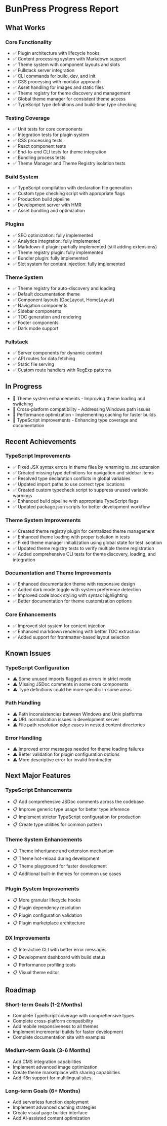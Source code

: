 # BunPress Progress Report

## What Works

### Core Functionality
- ✅ Plugin architecture with lifecycle hooks
- ✅ Content processing system with Markdown support
- ✅ Theme system with component layouts and slots
- ✅ Fullstack server integration
- ✅ CLI commands for build, dev, and init
- ✅ CSS processing with modular approach
- ✅ Asset handling for images and static files
- ✅ Theme registry for theme discovery and management
- ✅ Global theme manager for consistent theme access
- ✅ TypeScript type definitions and build-time type checking

### Testing Coverage
- ✅ Unit tests for core components
- ✅ Integration tests for plugin system
- ✅ CSS processing tests
- ✅ React component tests
- ✅ End-to-end CLI tests for theme integration
- ✅ Bundling process tests
- ✅ Theme Manager and Theme Registry isolation tests

### Build System
- ✅ TypeScript compilation with declaration file generation
- ✅ Custom type checking script with appropriate flags
- ✅ Production build pipeline
- ✅ Development server with HMR
- ✅ Asset bundling and optimization

### Plugins
- ✅ SEO optimization: fully implemented
- ✅ Analytics integration: fully implemented
- ✅ Markdown-it plugin: partially implemented (still adding extensions)
- ✅ Theme registry plugin: fully implemented
- ✅ Bundler plugin: fully implemented
- ✅ Slot system for content injection: fully implemented

### Theme System
- ✅ Theme registry for auto-discovery and loading
- ✅ Default documentation theme
- ✅ Component layouts (DocLayout, HomeLayout)
- ✅ Navigation components
- ✅ Sidebar components
- ✅ TOC generation and rendering
- ✅ Footer components
- ✅ Dark mode support

### Fullstack
- ✅ Server components for dynamic content
- ✅ API routes for data fetching
- ✅ Static file serving
- ✅ Custom route handlers with RegExp patterns

## In Progress

- 🔄 Theme system enhancements - Improving theme loading and switching
- 🔄 Cross-platform compatibility - Addressing Windows path issues
- 🔄 Performance optimization - Implementing caching for faster builds
- 🔄 TypeScript improvements - Enhancing type coverage and documentation

## Recent Achievements

### TypeScript Improvements
- ✅ Fixed JSX syntax errors in theme files by renaming to .tsx extension
- ✅ Created missing type definitions for navigation and sidebar items
- ✅ Resolved type declaration conflicts in global variables
- ✅ Updated import paths to use correct type locations
- ✅ Created custom typecheck script to suppress unused variable warnings
- ✅ Enhanced build pipeline with appropriate TypeScript flags
- ✅ Updated package.json scripts for better development workflow

### Theme System Improvements
- ✅ Created theme registry plugin for centralized theme management
- ✅ Enhanced theme loading with proper isolation in tests
- ✅ Fixed theme manager initialization using global state for test isolation
- ✅ Updated theme registry tests to verify multiple theme registration
- ✅ Added comprehensive CLI tests for theme discovery, loading, and integration

### Documentation and Theme Improvements
- ✅ Enhanced documentation theme with responsive design
- ✅ Added dark mode toggle with system preference detection
- ✅ Improved code block styling with syntax highlighting
- ✅ Better documentation for theme customization options

### Core Enhancements
- ✅ Improved slot system for content injection
- ✅ Enhanced markdown rendering with better TOC extraction
- ✅ Added support for frontmatter-based layout selection

## Known Issues

### TypeScript Configuration
- ⚠️ Some unused imports flagged as errors in strict mode
- ⚠️ Missing JSDoc comments in some core components
- ⚠️ Type definitions could be more specific in some areas

### Path Handling
- ⚠️ Path inconsistencies between Windows and Unix platforms
- ⚠️ URL normalization issues in development server
- ⚠️ File path resolution edge cases in nested content directories

### Error Handling
- ⚠️ Improved error messages needed for theme loading failures
- ⚠️ Better validation for plugin configuration options
- ⚠️ More descriptive error for invalid frontmatter

## Next Major Features

### TypeScript Enhancements
- 📋 Add comprehensive JSDoc comments across the codebase
- 📋 Improve generic type usage for better type inference
- 📋 Implement stricter TypeScript configuration for production
- 📋 Create type utilities for common pattern

### Theme System Enhancements
- 📋 Theme inheritance and extension mechanism
- 📋 Theme hot-reload during development
- 📋 Theme playground for faster development
- 📋 Additional built-in themes for common use cases

### Plugin System Improvements
- 📋 More granular lifecycle hooks
- 📋 Plugin dependency resolution
- 📋 Plugin configuration validation
- 📋 Plugin marketplace architecture

### DX Improvements
- 📋 Interactive CLI with better error messages
- 📋 Development dashboard with build status
- 📋 Performance profiling tools
- 📋 Visual theme editor

## Roadmap

### Short-term Goals (1-2 Months)
- Complete TypeScript coverage with comprehensive types
- Complete cross-platform compatibility
- Add mobile responsiveness to all themes
- Implement incremental builds for faster development
- Complete documentation site with examples

### Medium-term Goals (3-6 Months)
- Add CMS integration capabilities
- Implement advanced image optimization
- Create theme marketplace with sharing capabilities
- Add i18n support for multilingual sites

### Long-term Goals (6+ Months)
- Add serverless function deployment
- Implement advanced caching strategies
- Create visual page builder interface
- Add AI-assisted content optimization
